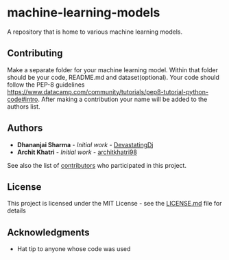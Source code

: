 # machine-learning-models
A repository that is home to various machine learning models.

## Contributing

Make a separate folder for your machine learning model. Within that folder should be your code, README.md and dataset(optional).
Your code should follow the PEP-8 guidelines https://www.datacamp.com/community/tutorials/pep8-tutorial-python-code#intro. After making a contribution your name will be added to the authors list.

## Authors

* **Dhananjai Sharma** - *Initial work* - [DevastatingDj](https://github.com/DevastatingDj)
* **Archit Khatri** - *Initial work* - [architkhatri98](https://github.com/architkhatri98)

See also the list of [contributors](https://github.com/DevastatingDj/machine-learning-models) who participated in this project.

## License

This project is licensed under the MIT License - see the [LICENSE.md](LICENSE.md) file for details

## Acknowledgments

* Hat tip to anyone whose code was used
